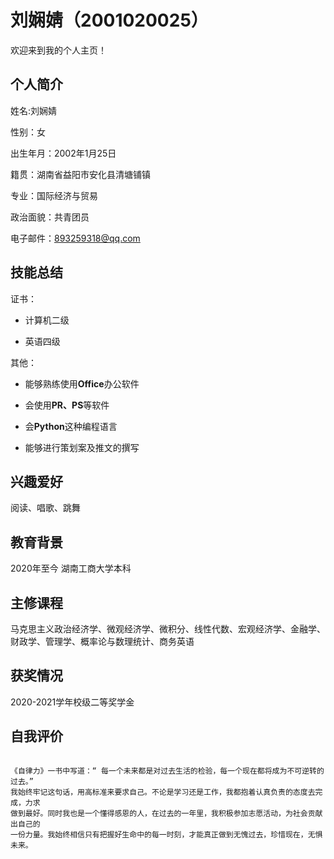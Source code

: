 # 刘娴婧（2001020025）

欢迎来到我的个人主页！

## 个人简介

姓名:刘娴婧

性别：女

出生年月：2002年1月25日

籍贯：湖南省益阳市安化县清塘铺镇

专业：国际经济与贸易

政治面貌：共青团员

电子邮件：893259318@qq.com

## 技能总结

证书：

* 计算机二级

* 英语四级

其他：

* 能够熟练使用**Office**办公软件

* 会使用**PR、PS**等软件

* 会**Python**这种编程语言

* 能够进行策划案及推文的撰写

## 兴趣爱好

阅读、唱歌、跳舞

## 教育背景

2020年至今 湖南工商大学本科

## 主修课程

马克思主义政治经济学、微观经济学、微积分、线性代数、宏观经济学、金融学、财政学、管理学、概率论与数理统计、商务英语

## 获奖情况

2020-2021学年校级二等奖学金

## 自我评价

```

《自律力》一书中写道：“ 每一个未来都是对过去生活的检验，每一个现在都将成为不可逆转的过去。” 
我始终牢记这句话，用高标准来要求自己。不论是学习还是工作，我都抱着认真负责的态度去完成，力求
做到最好。同时我也是一个懂得感恩的人，在过去的一年里，我积极参加志愿活动，为社会贡献出自己的
一份力量。我始终相信只有把握好生命中的每一时刻，才能真正做到无愧过去，珍惜现在，无惧未来。

```
